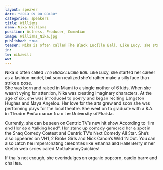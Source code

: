 ```yaml
---
layout: speaker
date: "2013-09-08 08:30"
categories: speakers
title: Williams
name: Nika Williams
position: Actress, Producer, Comedian
image: Williams_Nika.jpg
published: true
teaser: Nika is often called The Black Lucille Ball. Like Lucy, she started her career as a fashion model, but soon realized she’d rather make a silly face than strike a pose.  
in:
tw: nikawill
ww: 
---
```

Nika is often called _The Black Lucille Ball_. Like Lucy, she started her career as a fashion model, but soon realized she’d rather make a silly face than strike a pose.  
She was born and raised in Miami to a single mother of 6 kids. When she wasn’t vying for attention, Nika was creating imaginary characters. At the age of six, she was introduced to poetry and began reciting Langston Hughes and Maya Angelou. Her love for the arts grew and soon she was performing plays for the local theatre. She went on to graduate with a B.A. in Theatre Performance from the University of Florida.

Currently, she can be seen on Centric TV’s new hit show According to Him and Her as a “talking head”. Her stand up comedy garnered her a spot in the Shaq Comedy Contest and Centric TV’s Next Comedy All Star. She’s also appeared on VH1, 2 Broke Girls and Nick Canon’s Wild ‘N Out. You can also catch her impersonating celebrities like Rihanna and Halle Berry in her sketch web series called MothaFunnyQuickies!

If that's not enough, she overindulges on organic popcorn, cardio barre and chai tea. 
